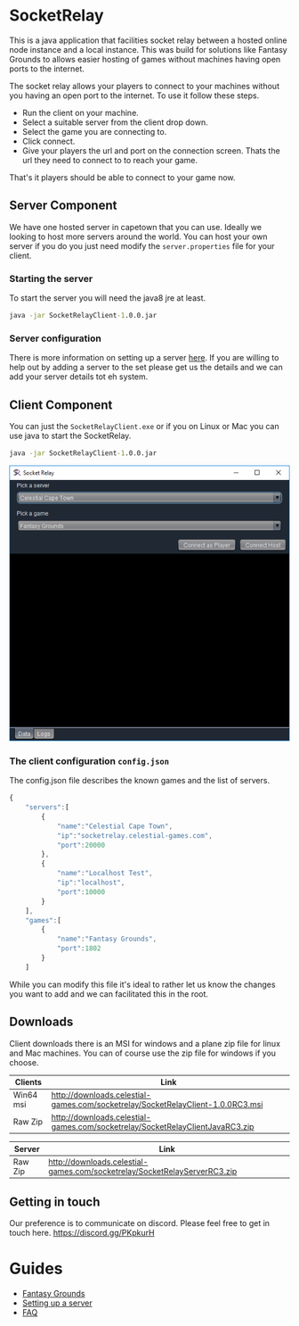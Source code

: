 # SocketRelay

This is a java application that facilities socket relay between a hosted online node instance and a local instance. This was build for solutions like Fantasy Grounds to allows easier hosting of games without machines having open ports to the internet.

The socket relay allows your players to connect to your machines without you having an open port to the internet. To use it follow these steps.

* Run the client on your machine.
* Select a suitable server from the client drop down.
* Select the game you are connecting to.
* Click connect.
* Give your players the url and port on the connection screen. Thats the url they need to connect to to reach your game.

That's it players should be able to connect to your game now.

## Server Component

We have one hosted server in capetown that you can use. Ideally we looking to host more servers around the world. You can host your own server if you do you just need modify the `server.properties` file for your client.

### Starting the server

To start the server you will need the java8 jre at least.

```cmd
java -jar SocketRelayClient-1.0.0.jar
```

### Server configuration

There is more information on setting up a server [here](docs/server.md). If you are willing to help out by adding a server to the set please get us the details and we can add your server details tot eh system.

## Client Component

You can just the `SocketRelayClient.exe` or if you on Linux or Mac you can use java to start the SocketRelay.

```cmd
java -jar SocketRelayClient-1.0.0.jar
```

![client](/images/client.png)

### The client configuration `config.json`

The config.json file describes the known games and the list of servers.

```js
{
	"servers":[
		{
			"name":"Celestial Cape Town",
			"ip":"socketrelay.celestial-games.com",
			"port":20000
		},
		{
			"name":"Localhost Test",
			"ip":"localhost",
			"port":10000
		}
	],
	"games":[
		{
			"name":"Fantasy Grounds",
			"port":1802
		}
	]
```

While you can modify this file it's ideal to rather let us know the changes you want to add and we can facilitated this in the root.

## Downloads

Client downloads there is an MSI for windows and a plane zip file for linux and Mac machines. You can of course use the zip file for windows if you choose.

Clients | Link
-------- | -------------
Win64 msi|http://downloads.celestial-games.com/socketrelay/SocketRelayClient-1.0.0RC3.msi
Raw Zip | http://downloads.celestial-games.com/socketrelay/SocketRelayClientJavaRC3.zip

Server | Link
-------- | -------------
Raw Zip  | http://downloads.celestial-games.com/socketrelay/SocketRelayServerRC3.zip

## Getting in touch

Our preference is to communicate on discord. Please feel free to get in touch here. https://discord.gg/PKpkurH

# Guides

* [Fantasy Grounds](docs/fantasygrounds.md)
* [Setting up a server](docs/server.md)
* [FAQ](docs/faq.md)
